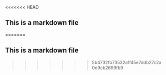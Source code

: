 <<<<<<< HEAD
## This is a markdown file
=======
## This is a markdown file
>>>>>>> 5b4732fb73532a1f45e7ddb27c2a0d9cb2699fb9

